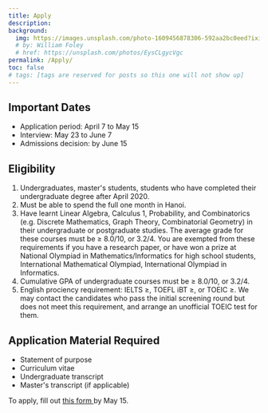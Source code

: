 ```yaml
---
title: Apply
description:
background:
  img: https://images.unsplash.com/photo-1609456878306-592aa2bc0eed?ixid=MnwxMjA3fDB8MHxzZWFyY2h8NTJ8fGJpcmRzfGVufDB8MHwwfHw%3D&auto=format&fit=crop&crop=top&w=1200&h=600&q=80
  # by: William Foley
  # href: https://unsplash.com/photos/EysCLgycVgc
permalink: /Apply/
toc: false
# tags: [tags are reserved for posts so this one will not show up]
---
```

## Important Dates
- Application period: April 7 to May 15
- Interview: May 23 to June 7
- Admissions decision: by June 15

## Eligibility
<ol>
  <li>Undergraduates, master's students, students who have completed their undergraduate degree after April 2020. </li>
  <li>Must be able to spend the full one month in Hanoi.</li>
  <li>Have learnt Linear Algebra, Calculus 1, Probability, and Combinatorics (e.g. Discrete Mathematics, Graph Theory, Combinatorial Geometry) in  their undergraduate or postgraduate studies. The average grade for these courses must be &#8805 8.0/10, or 3.2/4. You are exempted from these requirements if you have a research paper, or have won a prize at National Olympiad in Mathematics/Informatics for high school students, International Mathematical Olympiad, International Olympiad in Informatics.  </li>
  <li> Cumulative GPA of undergraduate courses must be &#8805 8.0/10, or 3.2/4.</li>
  <li> English prociency requirement: IELTS &#8805, TOEFL iBT &#8805, or TOEIC &#8805. We may contact the candidates who pass the initial screening round but does not meet this requirement, and arrange an unofficial TOEIC test for them.  </li>
</ol>


## Application Material Required
- Statement of purpose
- Curriculum vitae
- Undergraduate transcript
- Master's transcript (if applicable)

To apply, fill out <a href="https://docs.google.com/forms/d/e/1FAIpQLScMvQ1vhoTXmghGyszDjN7YAzwAjr8en6NTjskOlVDDbfPPwQ/viewform?usp=sf_link">this form </a> by May 15.
